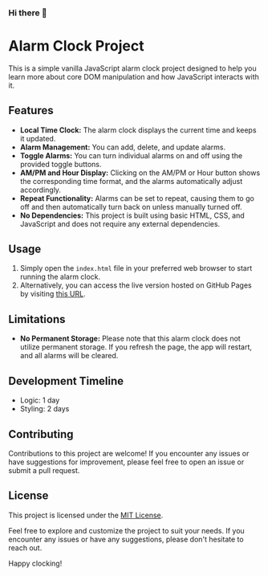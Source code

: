 ### Hi there 👋

# Alarm Clock Project

This is a simple vanilla JavaScript alarm clock project designed to help you learn more about core DOM manipulation and how JavaScript interacts with it.

## Features

- **Local Time Clock:** The alarm clock displays the current time and keeps it updated.
- **Alarm Management:** You can add, delete, and update alarms.
- **Toggle Alarms:** You can turn individual alarms on and off using the provided toggle buttons.
- **AM/PM and Hour Display:** Clicking on the AM/PM or Hour button shows the corresponding time format, and the alarms automatically adjust accordingly.
- **Repeat Functionality:** Alarms can be set to repeat, causing them to go off and then automatically turn back on unless manually turned off.
- **No Dependencies:** This project is built using basic HTML, CSS, and JavaScript and does not require any external dependencies.

## Usage

1. Simply open the `index.html` file in your preferred web browser to start running the alarm clock.
2. Alternatively, you can access the live version hosted on GitHub Pages by visiting [this URL](https://majhin.github.io/).

## Limitations

- **No Permanent Storage:** Please note that this alarm clock does not utilize permanent storage. If you refresh the page, the app will restart, and all alarms will be cleared.

## Development Timeline

- Logic: 1 day
- Styling: 2 days

## Contributing

Contributions to this project are welcome! If you encounter any issues or have suggestions for improvement, please feel free to open an issue or submit a pull request.

## License

This project is licensed under the [MIT License](LICENSE).

Feel free to explore and customize the project to suit your needs. If you encounter any issues or have any suggestions, please don't hesitate to reach out.

Happy clocking!
